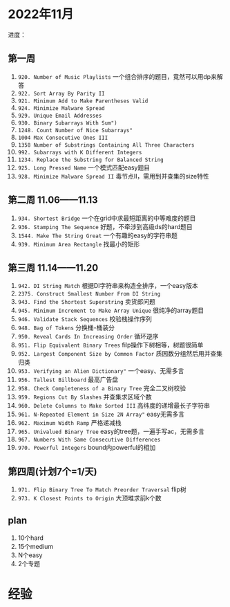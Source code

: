 # 2022年11月

进度：

## 第一周

1. `920. Number of Music Playlists` 一个组合排序的题目，竟然可以用dp来解答
2. `922. Sort Array By Parity II`
3. `921. Minimum Add to Make Parentheses Valid`
4. `924. Minimize Malware Spread`
5. `929. Unique Email Addresses`
6. `930. Binary Subarrays With Sum")`
7. `1248. Count Number of Nice Subarrays"`
8. `1004 Max Consecutive Ones III`
9. `1358 Number of Substrings Containing All Three Characters`
10. `992. Subarrays with K Different Integers`
11. `1234. Replace the Substring for Balanced String`
12. `925. Long Pressed Name` 一个模式匹配easy题目
13. `928. Minimize Malware Spread II` 毒节点II，需用到并查集的size特性

## 第二周 11.06——11.13

1. `934. Shortest Bridge` 一个在grid中求最短距离的中等难度的题目
2. `936. Stamping The Sequence` 好题，不牵涉到高级ds的hard题目
3. `1544. Make The String Great` 一个有趣的easy的字符串题
4. `939. Minimum Area Rectangle` 找最小的矩形

## 第三周 11.14——11.20

1. `942. DI String Match` 根据DI字符串来构造全排序，一个easy版本
2. `2375. Construct Smallest Number From DI String`
3. `943. Find the Shortest Superstring` 卖货郎问题
4. `945. Minimum Increment to Make Array Unique` 很纯净的array题目
5. `946. Validate Stack Sequences` 校验栈操作序列
6. `948. Bag of Tokens` 分换桶-桶装分
7. `950. Reveal Cards In Increasing Order` 循环逆序
8. `951. Flip Equivalent Binary Trees` filp操作下树相等，树题很简单
9. `952. Largest Component Size by Common Factor` 质因数分组然后用并查集归类
10. `953. Verifying an Alien Dictionary"` 一个easy、无需多言
11. `956. Tallest Billboard` 最高广告盘
12. `958. Check Completeness of a Binary Tree` 完全二叉树校验
13. `959. Regions Cut By Slashes` 并查集求区域个数
14. `960. Delete Columns to Make Sorted III` 高纬度的递增最长子字符串
15. `961. N-Repeated Element in Size 2N Array"` easy无需多言
16. `962. Maximum Width Ramp` 严格递减栈
17. `965. Univalued Binary Tree` easy的tree题，一遍手写ac，无需多言
18. `967. Numbers With Same Consecutive Differences`
19. `970. Powerful Integers` bound内powerful的相加

## 第四周(计划7个=1/天)

1. `971. Flip Binary Tree To Match Preorder Traversal` flip树
2. `973. K Closest Points to Origin` 大顶堆求前k个数

## plan

1. 10个hard
2. 15个medium
3. N个easy
4. 2个专题

# 经验
